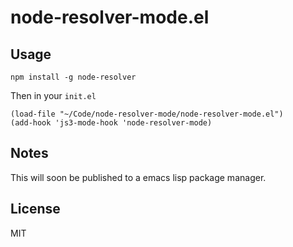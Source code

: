 # node-resolver-mode.el

## Usage

`npm install -g node-resolver`

Then in your `init.el`

``` elisp
(load-file "~/Code/node-resolver-mode/node-resolver-mode.el")
(add-hook 'js3-mode-hook 'node-resolver-mode)
```

## Notes

This will soon be published to a emacs lisp package manager.

## License
MIT
